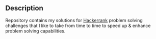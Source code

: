 ## Description

Repository contains my solutions for [Hackerrank](https://www.hackerrank.com/) problem solving challenges that I like to take from time to time to speed up & enhance problem solving capabilities.
